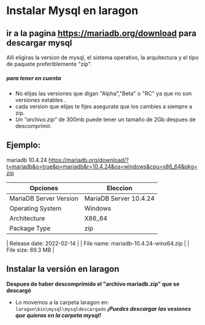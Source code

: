 # Instalar Mysql en laragon

## ir a la pagina https://mariadb.org/download para descargar mysql
<p>Alli eligiras la version de mysql, el sistema operativo, la arquitectura y el tipo de paquete preferiblemente "zip".</p>

##### para tener en cuenta
- No elijas las versiones que digan "Alpha","Beta" o "RC" ya que no son versiones estables .
- cada version que elijas te fijes asegurate que los cambies a siempre a zip.
- <em>Un "archivo.zip"</em> de 300mb puede tener un tamaño de 2Gb despues de descomprimir.


## Ejemplo:
mariadb 10.4.24 https://mariadb.org/download/?t=mariadb&o=true&p=mariadb&r=10.4.24&os=windows&cpu=x86_64&pkg=zip

|Opciones| Eleccion  |
| ------------ | ------------ |
|MariaDB Server Version|MariaDB Server 10.4.24|
|Operating System|Windows|
|Architecture| X86_64|
|Package Type |zip

| Release date: 2022-02-14 |
| File name: mariadb-10.4.24-winx64.zip |
| File size: 69.3 MB |

## Instalar la versión en laragon

**Despues de haber descomprimido el "archivo mariadb.zip" que se descargó**
- Lo movemos a la carpeta laragon en: `laragon\bin\mysql\mysqldescargado`
 ***¡Puedes descargar las vesiones que quieras en la carpeta mysql!***
